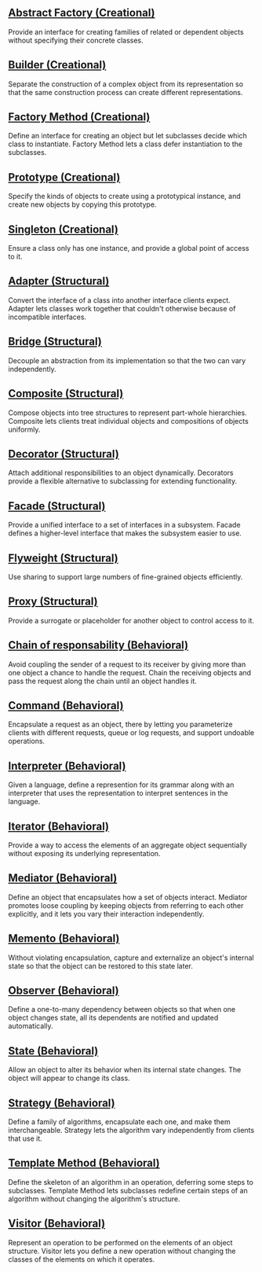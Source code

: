 ## [Abstract Factory (Creational)](https://www.tutorialspoint.com/design_pattern/abstract_factory_pattern.htm)
Provide an interface for creating families of related or dependent objects without specifying their concrete classes.

## [Builder (Creational)](https://www.tutorialspoint.com/design_pattern/builder_pattern.htm)
Separate the construction of a complex object from its representation so that the same construction process can create different representations.

## [Factory Method (Creational)](https://www.tutorialspoint.com/design_pattern/factory_pattern.htm)
Define an interface for creating an object but let subclasses decide which class to instantiate. Factory Method lets a class defer instantiation to the subclasses.

## [Prototype (Creational)](https://www.tutorialspoint.com/design_pattern/prototype_pattern.htm)
Specify the kinds of objects to create using a prototypical instance, and create new objects by copying this prototype.

## [Singleton (Creational)](https://www.tutorialspoint.com/design_pattern/singleton_pattern.htm)
Ensure a class only has one instance, and provide a global point of access to it.

## [Adapter (Structural)](https://www.tutorialspoint.com/design_pattern/adapter_pattern.htm)
Convert the interface of a class into another interface clients expect. Adapter lets classes work together that couldn't otherwise because of incompatible interfaces.

## [Bridge (Structural)](https://www.tutorialspoint.com/design_pattern/bridge_pattern.htm)
Decouple an abstraction from its implementation so that the two can vary independently.

## [Composite (Structural)](https://www.tutorialspoint.com/design_pattern/composite_pattern.htm)
Compose objects into tree structures to represent part-whole hierarchies. Composite lets clients treat individual objects and compositions of objects uniformly.

## [Decorator (Structural)](https://www.tutorialspoint.com/design_pattern/decorator_pattern.htm)
Attach additional responsibilities to an object dynamically. Decorators provide a flexible alternative to subclassing for extending functionality.

## [Facade (Structural)](https://www.tutorialspoint.com/design_pattern/facade_pattern.htm)
Provide a unified interface to a set of interfaces in a subsystem. Facade defines a higher-level interface that makes the subsystem easier to use.

## [Flyweight (Structural)](https://www.tutorialspoint.com/design_pattern/flyweight_pattern.htm)
Use sharing to support large numbers of fine-grained objects efficiently.

## [Proxy (Structural)](https://www.tutorialspoint.com/design_pattern/proxy_pattern.htm)
Provide a surrogate or placeholder for another object to control access to it.

## [Chain of responsability (Behavioral)](https://www.tutorialspoint.com/design_pattern/chain_of_responsibility_pattern.htm)
Avoid coupling the sender of a request to its receiver by giving more than one object a chance to handle the request. Chain the receiving objects and pass the request along the chain until an object handles it.

## [Command (Behavioral)](https://www.tutorialspoint.com/design_pattern/command_pattern.htm)
Encapsulate a request as an object, there by letting you parameterize clients with different requests, queue or log requests, and support undoable operations.

## [Interpreter (Behavioral)](https://www.tutorialspoint.com/design_pattern/interpreter_pattern.htm)
Given a language, define a represention for its grammar along with an interpreter that uses the representation to interpret sentences in the language.

## [Iterator (Behavioral)](https://www.tutorialspoint.com/design_pattern/iterator_pattern.htm)
Provide a way to access the elements of an aggregate object sequentially without exposing its underlying representation.

## [Mediator (Behavioral)](https://www.tutorialspoint.com/design_pattern/mediator_pattern.htm)
Define an object that encapsulates how a set of objects interact. Mediator promotes loose coupling by keeping objects from referring to each other explicitly, and it lets you vary their interaction independently.

## [Memento (Behavioral)](https://www.tutorialspoint.com/design_pattern/memento_pattern.htm)
Without violating encapsulation, capture and externalize an object's internal state so that the object can be restored to this state later.

## [Observer (Behavioral)](https://www.tutorialspoint.com/design_pattern/observer_pattern.htm)
Define a one-to-many dependency between objects so that when one object changes state, all its dependents are notified and updated automatically.

## [State (Behavioral)](https://www.tutorialspoint.com/design_pattern/state_pattern.htm)
Allow an object to alter its behavior when its internal state changes. The object will appear to change its class.

## [Strategy (Behavioral)](https://www.tutorialspoint.com/design_pattern/strategy_pattern.htm)
Define a family of algorithms, encapsulate each one, and make them interchangeable. Strategy lets the algorithm vary independently from clients that use it.

## [Template Method (Behavioral)](https://www.tutorialspoint.com/design_pattern/template_pattern.htm)
Define the skeleton of an algorithm in an operation, deferring some steps to subclasses. Template Method lets subclasses redefine certain steps of an algorithm without changing the algorithm's structure.

## [Visitor (Behavioral)](https://www.tutorialspoint.com/design_pattern/visitor_pattern.htm)
Represent an operation to be performed on the elements of an object structure. Visitor lets you define a new operation without changing the classes of the elements on which it operates.